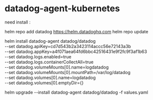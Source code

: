 # datadog-agent-kubernetes

need install :

helm repo add datadog https://helm.datadoghq.com
helm repo update

helm install datadog-agent datadog/datadog \
  --set datadog.apiKey=cd7d543b2a3423114accc56e72143a3b \
  --set datadog.appKey=a4f071aea64fd6bbc42516431e9f2fc9f3af1b63 \
  --set datadog.logs.enabled=true \
  --set datadog.logs.containerCollectAll=true \
  --set datadog.volumeMounts[0].name=logdatadog \
  --set datadog.volumeMounts[0].mountPath=/var/log/datadog \
  --set datadog.volumes[0].name=logdatadog \
  --set datadog.volumes[0].emptyDir={}
  
helm upgrade --install datadog-agent datadog/datadog -f values.yaml
